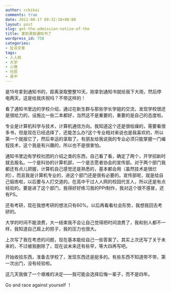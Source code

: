 ```yaml
---
author: ccbikai
comments: true
date: 2011-08-17 09:32:18+08:00
layout: post
slug: get-the-admission-notice-of-the
title: 拿到录取通知书了
wordpress_id: 758
categories:
- 扯淡文章
tags:
- 人人网
- 大学
- 心情
- 社团
- 高中
---
```


是15号拿到通知书的，距离录取整整10天。刚拿到通知书就给我下大雨，然后停电两天，这是给我庆祝吗？不带这样的！

看了通知书里边的学校介绍，通过在新生群与那些学长学姐的交流，发现学校很还是很给力的，设施比一些二本都好，当然这不是重要的，重要的是自己的态度啦。<!-- more -->

专业是计算机科学与技术，计算机通信方向。我知道这个还是很枯燥的，需要看很多书，但是现在已经选择了，还能怎么办?这个专业相对来说也是我喜欢的，所以第一个就报它了，然后幸运的录取了。有朋友给我说我的专业必须只能掌握一门编程技术，这个我是有兴趣的，所以也不是很害怕。

通知书里边有学校社团的介绍之类的东西，自己看了看，确定了两个，开学招新时就去报名。一个是科协的计算机部，一个是志愿者协会的宣传部。对于两个部门我都还有点儿把握，计算机自己感觉还是熟悉的，基本都会用（虽然技术是很烂的），而且我是计算机专业的，进这个部门还是很有必要的。宣传部呢，就是给自己锻炼啦，以后要与人打交道的。在高中干过人人网的校园代言人，所以还是有点经验的。要是进了这个部门，我得好好练习我的PPt制作，我对这个很不感冒，还有PS。

还有考研，现在我想考研的想法只有60%。以后再看看社会形势，我想我回去考研的。

大学的时间不能浪费，大一结束我不会让自己觉得把时间浪费了，我和别人都不一样，我知道自己肩上的担子，我的压力也很大。

上次写了我在考虑的问题，现在基本能给自己一些答案了。其实上次还写了关于未来的，不过被我删除了，现在谈未来还有些早，等大四再写吧。

开始收拾东西，准备去学校了，发现东西还是挺多的。有些东西不知道带不带，第一次出门，没有经验啦。

这几天我做了一个艰难的决定——我可能会选择后悔一辈子，而不是四年。

Go and race against yourself ！



